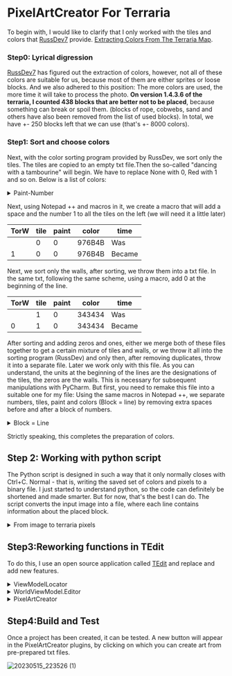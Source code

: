 # PixelArtCreator For Terraria
To begin with, I would like to clarify that I only worked with the tiles and colors that  [RussDev7](https://github.com/RussDev7/RussDev7) provide.  [Extracting Colors From The Terraria Map](https://github.com/RussDev7/Extracting-Terraria-Map-Colors#extracting-colors-from-the-terraria-map). 
### Step0: Lyrical digression
[RussDev7](https://github.com/RussDev7/RussDev7) has figured out the extraction of colors, however, not all of these colors are suitable for us, because most of them are either sprites or loose blocks. And we also adhered to this position: The more colors are used, the more time it will take to process the photo. **On version 1.4.3.6 of the terraria, I counted 438 blocks that are better not to be placed**, because something can break or spoil them. (blocks of rope, cobwebs, sand and others have also been removed from the list of used blocks). In total, we have +- 250 blocks left that we can use (that's +- 8000 colors). 
### Step1: Sort and choose colors
Next, with the color sorting program provided by RussDev, we sort only the tiles. The tiles are copied to an empty txt file.Then the so-called "dancing with a tambourine" will begin. We have to replace None with 0, Red with 1 and so on. Below is a list of colors:



<details>
  <summary>Paint-Number</summary>

Paint | number
-- | --
None | 0
Red | 1
Orange | 2
Yellow (Attention, the main list says it's Red) | 3
Lime | 4
Green | 5
Teal | 6
Cyan | 7
SkyBlue | 8
Blue | 9
Purple | 10
Violet | 11
Pink | 12
DeepRed | 13
DeepOrange | 14
DeepYellow | 15
DeepLime | 16
DeepGreen | 17
DeepTeal | 18
DeepCyan | 19
DeepSkyBlue | 20
DeepBlue | 21
DeepPurple | 22
DeepViolet | 23
DeepPink | 24
Black | 25
White | 26
Gray | 27
Brown | 28
Shadow | 29
Negative | 30
Illuminant | 31


</details>




Next, using Notepad ++ and macros in it, we create a macro that will add a space and the number 1 to all the tiles on the left (we will need it a little later)


TorW | tile | paint | color | time
-- | -- | -- | -- | --
  | 0 | 0 | 976B4B | Was
1 | 0 | 0 | 976B4B | Became


Next, we sort only the walls, after sorting, we throw them into a txt file. In the same txt, following the same scheme, using a macro, add 0 at the beginning of the line.

TorW | tile | paint | color | time
-- | -- | -- | -- | --
  | 1 | 0 | 343434 | Was
0 | 1 | 0 | 343434 | Became

After sorting and adding zeros and ones, either we merge both of these files together to get a certain mixture of tiles and walls, or we throw it all into the sorting program (RussDev) and only then, after removing duplicates, throw it into a separate file. Later we work only with this file. As you can understand, the units at the beginning of the lines are the designations of the tiles, the zeros are the walls. This is necessary for subsequent manipulations with PyCharm. But first, you need to remake this file into a suitable one for my file: Using the same macros in Notepad ++, we separate numbers, tiles, paint and colors (Block = line) by removing extra spaces before and after a block of numbers.

<details>
  <summary>Block = Line</summary>

0 | 1 | 0 | 343434 | Was
-- | -- | -- | -- | -- 


Became
-- |
0 | 
1 | 
0 | 
343434

</details>

Strictly speaking, this completes the preparation of colors.

## Step 2: Working with python script
The Python script is designed in such a way that it only normally closes with Ctrl+C. Normal - that is, writing the saved set of colors and pixels to a binary file. I just started to understand python, so the code can definitely be shortened and made smarter. But for now, that's the best I can do. The script converts the input image into a file, where each line contains information about the placed block.
<details>
  <summary>From image to terraria pixels</summary>

  ![Image](https://user-images.githubusercontent.com/88591984/238437609-5dfa5c0b-def3-4e72-90af-331f8a846741.png) - Source

file.txt
-- |
6
7
1
342
30
1
536
30
1
536
30
1
536
30
1
7
29
1
7
29
1
371
3
1
536
30
1
536
30
1
536
30
1
195
0
1
7
29
1
7
29
1
340
3
1
342
30
1
536
30
1
195
0
1
7
29
1
7
29
1
7
29
1
340
3
1
7
29
1
7
29
1
7
29
1
7
29
1
7
29
1
223
3
1
340
3
0
63
1
1
344
30
1
507
3
1
408
3
1
162
3
1
340
3
1
340
3
1
344
30
1
536
30
1
162
3
1
340
3
1
340
3
1
340
3
1
340
3

</details>


## Step3:Reworking functions in TEdit
To do this, I use an open source application called [TEdit](https://github.com/TEdit/Terraria-Map-Editor) and replace and add new features. 
<details>
  <summary>ViewModelLocator</summary>
The function is in this path : ..src\TEdit\ViewModel\ViewModelLocator.cs
We have to add the line written under the spoiler. (Add line after line 49 of file)

  
  ```csharp

            wvm.Plugins.Add(new PixelArtCreator(wvm)); // this

  ```
  
</details>
<details>
<summary>WorldViewModel.Editor</summary>
The function is in this path : ..src\TEdit\ViewModel\WorldViewModel.Editor.cs
We need to change line 828 to make the function public.

  
```csharp

            public void SetPixelAutomatic(Tile curTile,
                                       int? tile = null,
                                       int? wall = null,
                                       byte? liquid = null,
                                       LiquidType? liquidType = null,
                                       bool? wireRed = null,
                                       short? u = null,
                                       short? v = null,
                                       bool? wireBlue = null,
                                       bool? wireGreen = null,
                                       bool? wireYellow = null,
                                       BrickStyle? brickStyle = null,
                                       bool? actuator = null, bool? actuatorInActive = null,
                                       int? tileColor = null,
                                       int? wallColor = null,
                                       bool? wallEchoCoating = null,
                                       bool? wallIlluminantCoating = null,
                                       bool? tileEchoCoating = null,
                                       bool? tileIlluminantCoating = null)
  ```

  
</details>

<details>
  <summary>PixelArtCreator</summary>
 Adding a new function along this path -..src\TEdit\Editor\Plugins\PixelArtCreator.cs
  
  ```csharp

                using System;
                using System.Collections.Generic;
                using System.ComponentModel;
                using System.IO;
                using System.Linq;
                using System.Runtime.CompilerServices;
                using System.Text;
                using System.Windows;
                using System.Windows.Media.Imaging;
                using TEdit.Editor.Clipboard;
                using TEdit.Geometry.Primitives;
                using TEdit.Terraria;
                using TEdit.Terraria.Objects;
                using TEdit.ViewModel;
                using Microsoft.Win32;
                using SharpDX.Direct3D11;
                using System.Runtime.Remoting.Lifetime;
                using TEdit.Editor.Tools;
                //using SharpDX.Direct2D1.Effects;

                using static Microsoft.ApplicationInsights.MetricDimensionNames.TelemetryContext;
                using System.Windows.Input;
                using TEdit.UI.Xaml.XnaContentHost;

                namespace TEdit.Editor.Plugins
                {

                    public class PixelArtCreator : BasePlugin, INotifyPropertyChanged
                    {
                        public PixelArtCreator(WorldViewModel worldViewModel) : base(worldViewModel)
                        {
                            Name = "Pixel-Art's Creator";
                        }

                        private ClipboardBuffer _generatedSchematic;
                        public ClipboardBuffer GeneratredSchematic
                        {
                            get { return _generatedSchematic; }
                            set { _generatedSchematic = value; OnPropertyChanged(); }
                        }

                        private WriteableBitmap _preview;
                        public WriteableBitmap Preview
                        {
                            get { return _preview ??= _generatedSchematic?.Preview; }
                            set { _preview = value; OnPropertyChanged(); }
                        }

                        public override void Execute()
                        {
                            GenerateTextStatues();
                        }

                        private bool guessAnActive()
                        {
                            // Initializes the variables to pass to the MessageBox.Show method.
                            string message = "Disabling blocks when creating \"art\" will allow all blocks to be displayed on the map. This is convenient if the \"art\" is large, or if it is created in a new undeveloped area.";
                            string caption = "Turn off blocks in art?";
                            System.Windows.Forms.MessageBoxButtons buttons = System.Windows.Forms.MessageBoxButtons.YesNo;
                            System.Windows.Forms.DialogResult result;

                            // Displays the MessageBox.
                            result = System.Windows.Forms.MessageBox.Show(message, caption, buttons);
                            if (result == System.Windows.Forms.DialogResult.Yes)
                            {
                                return true;
                            }
                            else
                            {
                                return false;
                            }
                        }
                        private string FindFile()
                        {
                            try
                            {
                                var ofd = new OpenFileDialog();
                                ofd.Filter = "Pixel Art default file|*.txt";
                                ofd.DefaultExt = "Pixel Art default file|*.txt";
                                ofd.Title = "Import TXT file with tiles nd paint";
                                ofd.InitialDirectory = Environment.GetFolderPath(Environment.SpecialFolder.MyDocuments);
                                if (!Directory.Exists(ofd.InitialDirectory)) { Directory.CreateDirectory(ofd.InitialDirectory); }
                                ofd.Multiselect = false;
                                if ((bool)ofd.ShowDialog())
                                {
                                    string filename = Path.GetFullPath(ofd.FileName);
                                    // MessageBox.Show(filename, "debug for me", MessageBoxButton.OK, MessageBoxImage.Error);
                                    return filename;
                                }
                                else
                                {
                                    string filename = "0";
                                    return filename;
                                }

                            }
                            catch (Exception)
                            {
                                string filename = "0";
                                //MessageBox.Show(ex.Message, "Error", MessageBoxButton.OK, MessageBoxImage.Error);
                                return filename;
                            }


                        }
                        // /*
                        public void GenerateTextStatues()
                        {
                        EdofStr:
                            string filepath = FindFile();
                            if (filepath == "0")
                            {
                                goto EdofStr; // in order to avoid mistakes
                            }
                            StreamReader f = new StreamReader(filepath);

                            int width = Convert.ToInt32(f.ReadLine());
                            int height = Convert.ToInt32(f.ReadLine());
                            bool TActive = guessAnActive();

                            Vector2Int32 _generatedSchematicSize = new Vector2Int32(width, height);
                            _generatedSchematic = new(_generatedSchematicSize, true);

                            for (int x = 0; x < width; x++)
                            {
                                for (int y = 0; y < height; y++)
                                {
                                    try
                                    {
                                        string blockORwallT = f.ReadLine();
                                        string tileT = f.ReadLine();
                                        string paintT = f.ReadLine();
                                        int blockORwall = Convert.ToInt32(blockORwallT);
                                        int tile = Convert.ToInt32(tileT);
                                        int paint = Convert.ToInt32(paintT);

                                        if (tileT != null)
                                        {
                                            if (blockORwall == 1) // tile
                                            {
                                                Tile curtile = _wvm.CurrentWorld.Tiles[x, y];
                                                //_wvm.UndoManager.SaveTile(x, y); // Add tile to the undo buffer.
                                                curtile.Type = (ushort)tile;
                                                curtile.IsActive = true; // Turn on tile
                                                curtile.InActive = TActive;
                                                curtile.TileColor = (byte)paint; // Set necessary paint
                                                                                 //_wvm.UpdateRenderPixel(new Vector2Int32(x, y)); // Update pixel(show on map)
                                                _generatedSchematic.Tiles[x, y] = curtile;
                                            }
                                            else //wall
                                            {
                                                Tile curtile = _wvm.CurrentWorld.Tiles[x, y];
                                                //_wvm.UndoManager.SaveTile(x, y); // Add tile to the undo buffer.
                                                curtile.Wall = (ushort)tile;
                                                //curtile.Type = (ushort)erase;
                                                //WorldViewModel.SetPixel(curile, isErase);
                                                curtile.IsActive = true; // Turn on tile
                                                //curtile.InActive = TActive;
                                                curtile.WallColor = (byte)paint;
                                                //_wvm.UpdateRenderPixel(new Vector2Int32(x, y)); // Update pixel(show on map)
                                                _wvm.SetPixelAutomatic(curtile, tile: -1, u: 0, v: 0);
                                                _generatedSchematic.Tiles[x, y] = curtile;
                                            }
                                        }
                                        else
                                        {
                                            _generatedSchematic.Tiles[x, y] = null;
                                            goto LeaveTileLoop;
                                            // Exit the cycle so as not to put dirt on all other cells
                                        }
                                    }

                                    catch (Exception)
                                    {
                                        System.Windows.Forms.MessageBox.Show($"Tile placement error on ({x},{y})");
                                        _generatedSchematic.Tiles[x, y] = null;
                                    }
                                }

                            }

                        //_clipboard.LoadedBuffers.Add(buffer);
                        LeaveTileLoop:
                            // System.Windows.Forms.MessageBox.Show("Program execution completed", "Pixel-Art created");
                            f.Close();

                            _generatedSchematic.RenderBuffer();
                            _wvm.Clipboard.LoadedBuffers.Add(_generatedSchematic);
                            _wvm.ClipboardSetActiveCommand.Execute(_generatedSchematic);
                        }
                // */

                        public new event PropertyChangedEventHandler PropertyChanged;
                        // Create the OnPropertyChanged method to raise the event
                        // The calling member's name will be used as the parameter.
                        protected void OnPropertyChanged([CallerMemberName] string name = null)
                        {
                            PropertyChanged?.Invoke(this, new PropertyChangedEventArgs(name));
                        }
                    }
                }
  ```

</details>

## Step4:Build and Test
Once a project has been created, it can be tested. A new button will appear in the PixelArtCreator plugins, by clicking on which you can create art from pre-prepared txt files.

![20230515_223526 (1)](https://github.com/MKSO4KA/PixelArtCreator-ForTerraria/assets/88591984/f5f8ab56-a40b-44aa-89ee-5ea37e807ab5)

